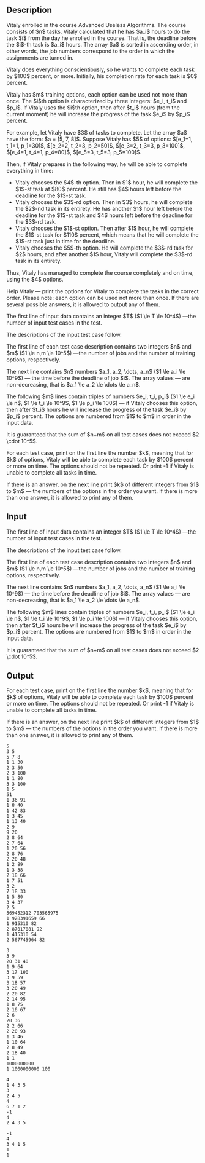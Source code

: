 ## Description

<div><p>Vitaly enrolled in the course Advanced Useless Algorithms. The course consists of $n$ tasks. Vitaly calculated that he has $a_i$ hours to do the task $i$ from the day he enrolled in the course. That is, the deadline before the $i$-th task is $a_i$ hours. The array $a$ is sorted in ascending order, in other words, the job numbers correspond to the order in which the assignments are turned in.</p><p>Vitaly does everything conscientiously, so he wants to complete <span class="tex-font-style-bf">each</span> task by $100$ percent, <span class="tex-font-style-bf">or more</span>. Initially, his completion rate for each task is $0$ percent.</p><p>Vitaly has $m$ training options, each option can be used <span class="tex-font-style-bf">not more than</span> once. The $i$th option is characterized by three integers: $e_i, t_i$ and $p_i$. If Vitaly uses the $i$th option, then after $t_i$ hours (from the current moment) he will increase the progress of the task $e_i$ by $p_i$ percent. </p><p>For example, let Vitaly have $3$ of tasks to complete. Let the array $a$ have the form: $a = [5, 7, 8]$. Suppose Vitaly has $5$ of options: $[e_1=1, t_1=1, p_1=30]$, $[e_2=2, t_2=3, p_2=50]$, $[e_3=2, t_3=3, p_3=100]$, $[e_4=1, t_4=1, p_4=80]$, $[e_5=3, t_5=3, p_5=100]$. </p><p>Then, if Vitaly prepares in the following way, he will be able to complete everything in time: </p><ul> <li> Vitaly chooses the $4$-th option. Then in $1$ hour, he will complete the $1$-st task at $80$ percent. He still has $4$ hours left before the deadline for the $1$-st task. </li><li> Vitaly chooses the $3$-rd option. Then in $3$ hours, he will complete the $2$-nd task in its entirety. He has another $1$ hour left before the deadline for the $1$-st task and $4$ hours left before the deadline for the $3$-rd task. </li><li> Vitaly chooses the $1$-st option. Then after $1$ hour, he will complete the $1$-st task for $110$ percent, which means that he will complete the $1$-st task just in time for the deadline. </li><li> Vitaly chooses the $5$-th option. He will complete the $3$-rd task for $2$ hours, and after another $1$ hour, Vitaly will complete the $3$-rd task in its entirety. </li></ul><p>Thus, Vitaly has managed to complete the course completely and on time, using the $4$ options.</p><p>Help Vitaly&nbsp;— print the options for Vitaly to complete the tasks in the correct order. Please note: each option can be used <span class="tex-font-style-bf">not more than</span> once. If there are several possible answers, it is allowed to output any of them.</p></div><div class="input-specification"><p>The first line of input data contains an integer $T$ ($1 \le T \le 10^4$)&nbsp;—the number of input test cases in the test.</p><p>The descriptions of the input test case follow.</p><p>The first line of each test case description contains two integers $n$ and $m$ ($1 \le n,m \le 10^5$)&nbsp;—the number of jobs and the number of training options, respectively.</p><p>The next line contains $n$ numbers $a_1, a_2, \dots, a_n$ ($1 \le a_i \le 10^9$)&nbsp;— the time before the deadline of job $i$. The array values&nbsp;— are non-decreasing, that is $a_1 \le a_2 \le \dots \le a_n$.</p><p>The following $m$ lines contain triples of numbers $e_i, t_i, p_i$ ($1 \le e_i \le n$, $1 \le t_i \le 10^9$, $1 \le p_i \le 100$)&nbsp;— if Vitaly chooses this option, then after $t_i$ hours he will increase the progress of the task $e_i$ by $p_i$ percent. The options are numbered from $1$ to $m$ in order in the input data.</p><p>It is guaranteed that the sum of $n+m$ on all test cases does not exceed $2 \cdot 10^5$.</p></div><div class="output-specification"><p>For each test case, print on the first line the number $k$, meaning that for $k$ of options, Vitaly will be able to complete each task by $100$ percent or more on time. The options should not be repeated. Or print <span class="tex-font-style-tt">-1</span> if Vitaly is unable to complete all tasks in time.</p><p>If there is an answer, on the next line print $k$ of different integers from $1$ to $m$&nbsp;— the numbers of the options in the order you want. If there is more than one answer, it is allowed to print <span class="tex-font-style-bf">any</span> of them.</p></div>

## Input

<p>The first line of input data contains an integer $T$ ($1 \le T \le 10^4$)&nbsp;—the number of input test cases in the test.</p><p>The descriptions of the input test case follow.</p><p>The first line of each test case description contains two integers $n$ and $m$ ($1 \le n,m \le 10^5$)&nbsp;—the number of jobs and the number of training options, respectively.</p><p>The next line contains $n$ numbers $a_1, a_2, \dots, a_n$ ($1 \le a_i \le 10^9$)&nbsp;— the time before the deadline of job $i$. The array values&nbsp;— are non-decreasing, that is $a_1 \le a_2 \le \dots \le a_n$.</p><p>The following $m$ lines contain triples of numbers $e_i, t_i, p_i$ ($1 \le e_i \le n$, $1 \le t_i \le 10^9$, $1 \le p_i \le 100$)&nbsp;— if Vitaly chooses this option, then after $t_i$ hours he will increase the progress of the task $e_i$ by $p_i$ percent. The options are numbered from $1$ to $m$ in order in the input data.</p><p>It is guaranteed that the sum of $n+m$ on all test cases does not exceed $2 \cdot 10^5$.</p>

## Output

<p>For each test case, print on the first line the number $k$, meaning that for $k$ of options, Vitaly will be able to complete each task by $100$ percent or more on time. The options should not be repeated. Or print <span class="tex-font-style-tt">-1</span> if Vitaly is unable to complete all tasks in time.</p><p>If there is an answer, on the next line print $k$ of different integers from $1$ to $m$&nbsp;— the numbers of the options in the order you want. If there is more than one answer, it is allowed to print <span class="tex-font-style-bf">any</span> of them.</p>





```input1
5
3 5
5 7 8
1 1 30
2 3 50
2 3 100
1 1 80
3 3 100
1 5
51
1 36 91
1 8 40
1 42 83
1 3 45
1 13 40
2 9
9 20
2 8 64
2 7 64
1 20 56
2 8 76
2 20 48
1 2 89
1 3 38
2 18 66
1 7 51
3 2
7 18 33
1 5 80
3 4 37
2 5
569452312 703565975
1 928391659 66
1 915310 82
2 87017081 92
1 415310 54
2 567745964 82
```




```input2
3
3 9
20 31 40
1 9 64
3 17 100
3 9 59
3 18 57
3 20 49
2 20 82
2 14 95
1 8 75
2 16 67
2 6
20 36
2 2 66
2 20 93
1 3 46
1 10 64
2 8 49
2 18 40
1 1
1000000000
1 1000000000 100
```




```output1
4
1 4 3 5 
3
2 4 5 
4
6 7 1 2 
-1
4
2 4 3 5
```




```output2
-1
4
3 4 1 5 
1
1
```


